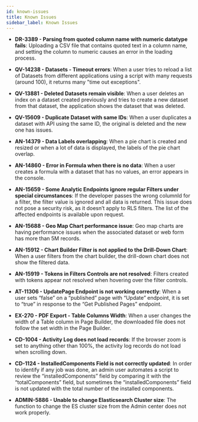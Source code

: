 ```yaml
---
id: known-issues
title: Known Issues
sidebar_label: Known Issues
---
```

<div style={{textAlign: "justify"}}>
 
* <strong>DR-3389 - Parsing from quoted column name with numeric datatype fails</strong>: Uploading a CSV file that contains quoted text in a column name, and setting the column to numeric causes an error in the loading process.

* <strong>QV-14238 - Datasets - Timeout errors</strong>: When a user tries to reload a list of Datasets from different applications using a script with many requests (around 100), it returns many "time out exceptions".

* <strong>QV-13881 - Deleted Datasets remain visible</strong>: When a user deletes an index on a dataset created previously and tries to create a new dataset from that dataset, the application shows the dataset that was deleted.

* <strong>QV-15609 - Duplicate Dataset with same IDs</strong>: When a user duplicates a dataset with API using the same ID, the original is deleted and the new one has issues.

* <strong>AN-14379 - Data Labels overlapping</strong>: When a pie chart is created and resized or when a lot of data is displayed, the labels of the pie chart overlap.

* <strong>AN-14860 - Error in Formula when there is no data</strong>: When a user creates a formula with a dataset that has no values, an error appears in the console.

* <strong>AN-15659 - Some Analytic Endpoints ignore regular Filters under special circumstances</strong>: If the developer passes the wrong columnId for a filter, the filter value is ignored and all data is returned. This issue does not pose a security risk, as it doesn’t apply to RLS filters. The list of the affected endpoints is available upon request.  

* <strong>AN-15688 - Geo Map Chart performance issue</strong>: Geo map charts are having performance issues when the associated dataset or web form has more than 5M records. 

* <strong>AN-15912 - Chart Builder Filter is not applied to the Drill-Down Chart</strong>: When a user filters from the chart builder, the drill-down chart does not show the filtered data.

* <strong>AN-15919 - Tokens in Filters Controls are not resolved</strong>: Filters created with tokens appear not resolved when hovering over the filter controls.

* <strong>AT-11306 - UpdatePage Endpoint is not working correctly</strong>: When a user sets “false” on a “published” page with “Update” endpoint, it is set to “true” in response to the “Get Published Pages” endpoint.

* <strong>EX-270 - PDF Export - Table Columns Width</strong>: When a user changes the width of a Table column in Page Builder, the downloaded file does not follow the set width in the Page Builder. 

* <strong>CD-1004 - Activity Log does not load records</strong>: If the browser zoom is set to anything other than 100%, the activity log records do not load when scrolling down.

* <strong>CD-1124 - InstalledComponents Field is not correctly updated</strong>: In order to identify if any job was done, an admin user automates a script to review the “installedComponents” field by comparing it with the “totalComponents” field, but sometimes the “installedComponents” field is not updated with the total number of the installed components.

* <strong>ADMIN-5886 - Unable to change Elasticsearch Cluster size</strong>: The function to change the ES cluster size from the Admin center does not work properly.



</div>
